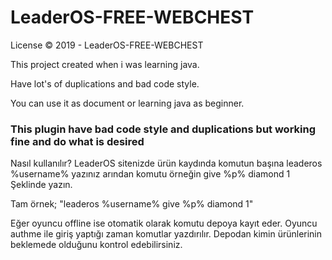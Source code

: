 # LeaderOS-FREE-WEBCHEST

License © 2019 - LeaderOS-FREE-WEBCHEST

This project created when i was learning java.

Have lot's of duplications and bad code style.

You can use it as document or learning java as beginner.

### This plugin have bad code style and duplications but working fine and do what is desired

Nasıl kullanılır?
LeaderOS sitenizde ürün kaydında komutun başına leaderos %username% yazınız arından komutu örneğin give %p% diamond 1 Şeklinde yazın.

Tam örnek;
  "leaderos %username% give %p% diamond 1"

Eğer oyuncu offline ise otomatik olarak komutu depoya kayıt eder. Oyuncu authme ile giriş yaptığı zaman komutlar yazdırılır.
Depodan kimin ürünlerinin beklemede olduğunu kontrol edebilirsiniz.

